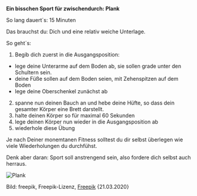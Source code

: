 **Ein bisschen Sport für zwischendurch: Plank**

So lang dauert´s: 15 Minuten

Das brauchst du: Dich und eine relativ weiche Unterlage.

So geht´s: 
  1. Begib dich zuerst in die Ausgangsposition:
  * lege deine Unterarme auf dem Boden ab, sie sollen grade unter den Schultern sein.
  * deine Füße sollen auf dem Boden seien, mit Zehenspitzen auf dem Boden
  * lege deine Oberschenkel zunächst ab
  2. spanne nun deinen Bauch an und hebe deine Hüfte, so dass dein gesamter Körper eine Brett darstellt.
  3. halte deinen Körper so für maximal 60 Sekunden
  4. lege deinen Körper nun wieder in die Ausgangsposition ab
  5. wiederhole diese Übung 
  
Je nach Deiner monemtanen Fitness solltest du dir selbst überlegen wie viele Wiederholungen du durchfühst. 

Denk aber daran: Sport soll anstrengend sein, also fordere dich selbst auch herraus.

![Plank](https://image.freepik.com/fotos-kostenlos/mann-der-plankenuebung-tut_23-2147775982.jpg)
 
Bild: freepik, Freepik-Lizenz, [Freepik](https://de.freepik.com/fotos-kostenlos/mann-der-plankenuebung-tut_2020967.htm#page=1&query=sport%20plank&position=6) {21.03.2020}
